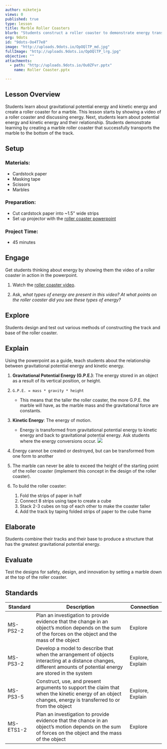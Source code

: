 ```yaml
---
author: miketeja
views: 0
published: true
type: lesson
title: Marble Roller Coasters
blurb: "Students construct a roller coaster to demonstrate energy transfer #NGSS-MS-PS2-2 #NGSS-MS-PS3-2 #NGSS-MS-PS3-5 #NGSS-MS-ETS1-2"
org: 9dots
id: "9dots-Oo4T7e8"
image: "http://uploads.9dots.io/OpOQlTP_md.jpg"
fullImage: "http://uploads.9dots.io/OpOQlTP_lrg.jpg"
objective: ""
attachments: 
  - path: "http://uploads.9dots.io/Ou0ZFvr.pptx"
    name: Roller Coaster.pptx

---
```


## Lesson Overview
Students learn about gravitational potential energy and kinetic energy and create a roller coaster for a marble. This lesson starts by showing a video of a roller coaster and discussing energy. Next, students learn about potential energy and kinetic energy and their relationship. Students demonstrate learning by creating a marble roller coaster that successfully transports the marble to the bottom of the track.

## Setup
### Materials:

- Cardstock paper
- Masking tape
- Scissors
- Marbles

### Preparation:

- Cut cardstock paper into ~1.5" wide strips
- Set up projector with the [roller coaster powerpoint](http://uploads.9dots.io/Ou0ZFvr.pptx)

### Project Time:

- 45 minutes

## Engage
Get students thinking about energy by showing them the video of a roller coaster in action in the powerpoint.

1. Watch the [roller coaster video](https://www.youtube.com/watch?v=9dC6uJDNf64).

2. Ask, _what types of energy are present in this video? At what points on the roller coaster did you see these types of energy?_

## Explore
Students design and test out various methods of constructing the track and base of the roller coaster.

## Explain
Using the powerpoint as a guide, teach students about the relationship between gravitational potential energy and kinetic energy.

1. **Gravitational Potential Energy (G.P.E.)**: The energy stored in an object as a result of its vertical position, or height.

2. `G.P.E. = mass * gravity * height` 
	- This means that the taller the roller coaster, the more G.P.E. the marble will have, as the marble mass and the gravitational force are constants. 

3. **Kinetic Energy**: The energy of motion.
	- Energy is transformed from gravitational potential energy to kinetic energy and back to gravitational potential energy. Ask students where the energy conversions occur.
    ![](http://uploads.9dots.io/Ou0U9wI_md.jpg) 

5. Energy cannot be created or destroyed, but can be transformed from one form to another

6. The marble can never be able to exceed the height of the starting point of the roller coaster (implement this concept in the design of the roller coaster).

7. To build the roller coaster:
	1. Fold the strips of paper in half
    2. Connect 8 strips using tape to create a cube
    3. Stack 2-3 cubes on top of each other to make the coaster taller
    4. Add the track by taping folded strips of paper to the cube frame

## Elaborate
Students combine their tracks and their base to produce a structure that has the greatest gravitational potential energy.

## Evaluate
Test the designs for safety, design, and innovation by setting a marble down at the top of the roller coaster.

## Standards

| Standard      | Description   | Connection  |
| ------------- |---------------| ------|
| MS-PS2-2      | Plan an investigation to provide evidence that the change in an object’s motion depends on the sum of the forces on the object and the mass of the object | Explore |
| MS-PS3-2      | Develop a model to describe that when the arrangement of objects interacting at a distance changes, different amounts of potential energy are stored in the system |   Explore, Explain |
| MS-PS3-5      | Construct, use, and present arguments to support the claim that when the kinetic energy of an object changes, energy is transferred to or from the object |   Explore, Explain |
| MS-ETS1-2 	| Plan an investigation to provide evidence that the chance in an object’s motion depends on the sum of forces on the object and the mass of the object   |   Explore |
